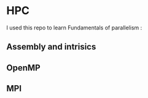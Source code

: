 # HPC
I used this repo to learn Fundamentals of parallelism :
## Assembly and intrisics

## OpenMP

## MPI


